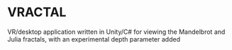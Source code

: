 # VRACTAL
VR/desktop application written in Unity/C# for viewing the Mandelbrot and Julia fractals, with an experimental depth parameter added
